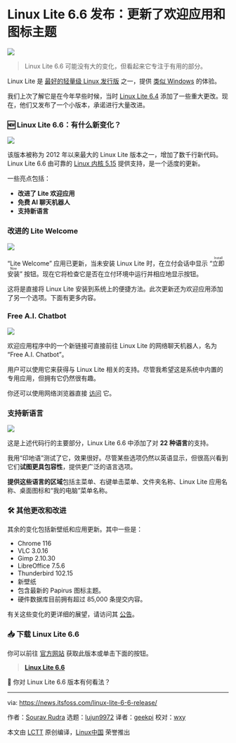 [#]: subject: "Linux Lite 6.6 Release Features an Updated Welcome App and Icon Theme"
[#]: via: "https://news.itsfoss.com/linux-lite-6-6-release/"
[#]: author: "Sourav Rudra https://news.itsfoss.com/author/sourav/"
[#]: collector: "lujun9972/lctt-scripts-1693450080"
[#]: translator: "geekpi"
[#]: reviewer: "wxy"
[#]: publisher: "wxy"
[#]: url: "https://linux.cn/article-16173-1.html"

Linux Lite 6.6 发布：更新了欢迎应用和图标主题
======

![][0]

> Linux Lite 6.6 可能没有大的变化，但看起来它专注于有用的部分。

Linux Lite 是 [最好的轻量级 Linux 发行版][1] 之一，提供 [类似 Windows][2] 的体验。

我们上次了解它是在今年早些时候，当时 [Linux Lite 6.4][3] 添加了一些重大更改。现在，他们又发布了一个小版本，承诺进行大量改进。

### 🆕 Linux Lite 6.6：有什么新变化？

![][4]

该版本被称为 2012 年以来最大的 Linux Lite 版本之一，增加了数千行新代码。Linux Lite 6.6 由可靠的 [Linux 内核 5.15][5] 提供支持，是一个适度的更新。

一些亮点包括：

  * **改进了 Lite 欢迎应用**
  * **免费 AI 聊天机器人**
  * **支持新语言**

### 改进的 Lite Welcome

![][6]

“Lite Welcome” 应用已更新，当未安装 Linux Lite 时，在立付会话中显示 “<ruby>立即安装<rt>Install Now</rt></ruby>” 按钮。现在它将检查它是否在立付环境中运行并相应地显示按钮。

这将是直接将 Linux Lite 安装到系统上的便捷方法。此次更新还为欢迎应用添加了另一个选项。下面有更多内容。

### Free A.I. Chatbot

![][8]

欢迎应用程序中的一个新链接可直接前往 Linux Lite 的网络聊天机器人，名为 “Free A.I. Chatbot”。

用户可以使用它来获得与 Linux Lite 相关的支持。尽管我希望这是系统中内置的专用应用，但拥有它仍然很有趣。

你还可以使用网络浏览器直接 [访问][9] 它。

### 支持新语言

![][10]

这是上述代码行的主要部分，Linux Lite 6.6 中添加了对 **22 种语言**的支持。

我用“印地语”测试了它，效果很好。尽管某些选项仍然以英语显示，但很高兴看到它们**试图更具包容性**，提供更广泛的语言选项。

**提供这些语言的区域**包括主菜单、右键单击菜单、文件夹名称、Linux Lite 应用名称、桌面图标和“我的电脑”菜单名称。

### 🛠️ 其他更改和改进

其余的变化包括新壁纸和应用更新。其中一些是：

  * Chrome 116
  * VLC 3.0.16
  * Gimp 2.10.30
  * LibreOffice 7.5.6
  * Thunderbird 102.15
  * 新壁纸
  * 包含最新的 Papirus 图标主题。
  * 硬件数据库目前拥有超过 85,000 条提交内容。

有关这些变化的更详细的展望，请访问其 [公告][11]。

### 📥 下载 Linux Lite 6.6

你可以前往 [官方网站][12] 获取此版本或单击下面的按钮。

> **[Linux Lite 6.6][12]**

💬 你对 Linux Lite 6.6 版本有何看法？

--------------------------------------------------------------------------------

via: https://news.itsfoss.com/linux-lite-6-6-release/

作者：[Sourav Rudra][a]
选题：[lujun9972][b]
译者：[geekpi](https://github.com/geekpi)
校对：[wxy](https://github.com/wxy)

本文由 [LCTT](https://github.com/LCTT/TranslateProject) 原创编译，[Linux中国](https://linux.cn/) 荣誉推出

[a]: https://news.itsfoss.com/author/sourav/
[b]: https://github.com/lujun9972
[1]: https://itsfoss.com/lightweight-linux-beginners/
[2]: https://itsfoss.com/windows-like-linux-distributions/
[3]: https://news.itsfoss.com/linux-lite-6-4-released/
[4]: https://news.itsfoss.com/content/images/2023/09/Linux_Lite_6.6_1.png
[5]: https://news.itsfoss.com/linux-kernel-5-15-release/
[6]: https://news.itsfoss.com/content/images/2023/09/Linux_Lite_6.6_2.png
[8]: https://news.itsfoss.com/content/images/2023/09/Linux_Lite_6.6_3.png
[9]: https://www.linuxliteos.com/chatai/
[10]: https://news.itsfoss.com/content/images/2023/09/Linux_Lite_6.6_4.png
[11]: https://www.linuxliteos.com/forums/release-announcements/linux-lite-6-6-final-released/
[12]: https://www.linuxliteos.com/download.php
[0]: https://news.itsfoss.com/content/images/size/w1304/2023/09/linux-lite-6-6-release.png